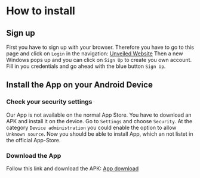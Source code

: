 # How to install

## Sign up
First you have to sign up with your browser. Therefore you have to go to this page and click on `Login` in the navigation: [Unveiled Website](http://sas.systemgrid.de/unveiled/ftp/webinterface/)
Then a new Windows pops up and you can click on `Sign Up` to create you own account. Fill in you credentials and go ahead with the blue button `Sign Up`.

## Install the App on your Android Device

### Check your security settings
Our App is not available on the normal App Store. You have to download an APK and install it on the device. Go to `Settings` and choose `Security`. At the category `Device administration` you could enable the option to allow `Unknown source`.
Now you should be able to install App, which an not listet in the official App-Store.

### Download the App
Follow this link and download the APK: [App download](https://github.com/SAS-Systems/Android-App/raw/master/HTTPupload/app/build/outputs/apk/app-release-unsigned.apk)
